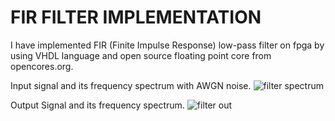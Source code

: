 # FIR FILTER IMPLEMENTATION

I have implemented FIR (Finite Impulse Response) low-pass filter on fpga by using VHDL language and open source floating point core from opencores.org.

Input signal and its frequency spectrum with AWGN noise.
![filter spectrum](https://user-images.githubusercontent.com/65094489/184543186-b211dfc7-d166-41b4-b745-3b3e930c2410.png)

Output Signal and its frequency spectrum.
![filter out](https://user-images.githubusercontent.com/65094489/184543238-c6957e62-df6f-42b3-95c2-e53fa06ffdef.png)
